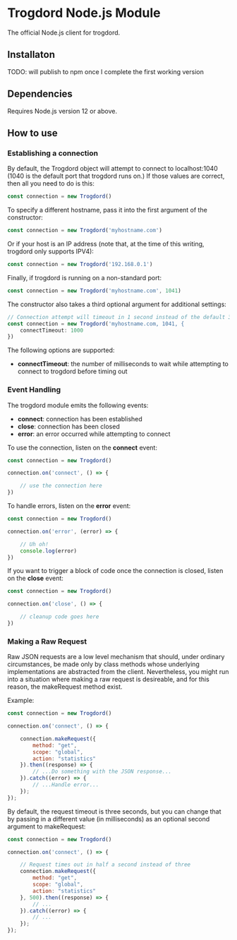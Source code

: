 # Trogdord Node.js Module

The official Node.js client for trogdord.

## Installaton

TODO: will publish to npm once I complete the first working version

## Dependencies

Requires Node.js version 12 or above.

## How to use

### Establishing a connection

By default, the Trogdord object will attempt to connect to localhost:1040 (1040 is the default port that trogdord runs on.) If those values are correct, then all you need to do is this:

```javascript
const connection = new Trogdord()
```

To specify a different hostname, pass it into the first argument of the constructor:

```javascript
const connection = new Trogdord('myhostname.com')
```

Or if your host is an IP address (note that, at the time of this writing, trogdord only supports IPV4):

```javascript
const connection = new Trogdord('192.168.0.1')
```

Finally, if trogdord is running on a non-standard port:

```javascript
const connection = new Trogdord('myhostname.com', 1041)
```

The constructor also takes a third optional argument for additional settings:

```javascript
// Connection attempt will timeout in 1 second instead of the default 3.
const connection = new Trogdord('myhostname.com, 1041, {
	connectTimeout: 1000
})
```

The following options are supported:

* **connectTimeout**: the number of milliseconds to wait while attempting to connect to trogdord before timing out

### Event Handling

The trogdord module emits the following events:

* **connect**: connection has been established
* **close**: connection has been closed
* **error**: an error occurred while attempting to connect

To use the connection, listen on the **connect** event:

```javascript
const connection = new Trogdord()

connection.on('connect', () => {

	// use the connection here
})
```

To handle errors, listen on the **error** event:

```javascript
const connection = new Trogdord()

connection.on('error', (error) => {

	// Uh oh!
	console.log(error) 
})
```

If you want to trigger a block of code once the connection is closed, listen on the **close** event:

```javascript
const connection = new Trogdord()

connection.on('close', () => {

	// cleanup code goes here
})
```

### Making a Raw Request

Raw JSON requests are a low level mechanism that should, under ordinary circumstances, be made only by class methods whose underlying implementations are abstracted from the client. Nevertheless, you might run into a situation where making a raw request is desireable, and for this reason, the makeRequest method exist.

Example:

```javascript
const connection = new Trogdord()

connection.on('connect', () => {

	connection.makeRequest({
		method: "get",
		scope: "global",
		action: "statistics"
	}).then((response) => {
		// ...Do something with the JSON response...
	}).catch((error) => {
		// ...Handle error...
	});
});
```

By default, the request timeout is three seconds, but you can change that by passing in a different value (in milliseconds) as an optional second argument to makeRequest:

```javascript
const connection = new Trogdord()

connection.on('connect', () => {

	// Request times out in half a second instead of three
	connection.makeRequest({
		method: "get",
		scope: "global",
		action: "statistics"
	}, 500).then((response) => {
		// ...
	}).catch((error) => {
		// ...
	});
});
```